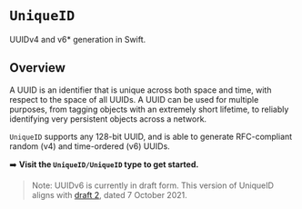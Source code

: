 # ``UniqueID``

UUIDv4 and v6\* generation in Swift.

## Overview

A UUID is an identifier that is unique across both space and time, with respect to the space of all UUIDs.
A UUID can be used for multiple purposes, from tagging objects with an extremely short lifetime,
to reliably identifying very persistent objects across a network.

`UniqueID` supports any 128-bit UUID, and is able to generate RFC-compliant random (v4) and time-ordered (v6) UUIDs.

➡️ **Visit the ``UniqueID/UniqueID`` type to get started.**

> Note:
> UUIDv6 is currently in draft form. This version of UniqueID aligns with [draft 2][UUIDv6-draft-02],
> dated 7 October 2021.

[UUIDv6-draft-02]: https://datatracker.ietf.org/doc/html/draft-peabody-dispatch-new-uuid-format-02
